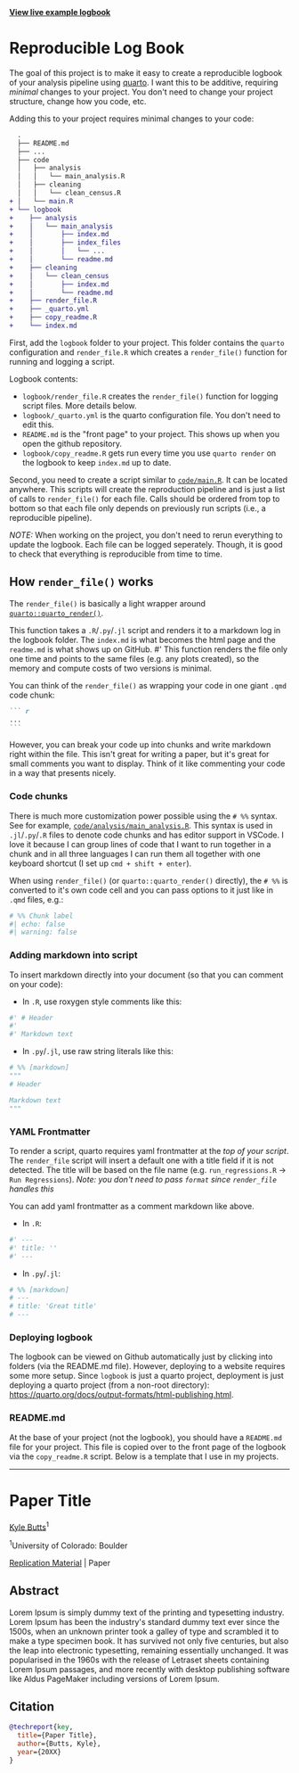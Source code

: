 <div class="center">
  <a href='https://kylebutts.github.io/repro_project'><b>View live example logbook</b></a>
</div>

# Reproducible Log Book

The goal of this project is to make it easy to create a reproducible logbook of your analysis pipeline using [quarto](https://quarto.org/). I want this to be additive, requiring *minimal* changes to your project. You don't need to change your project structure, change how you code, etc. 

Adding this to your project requires minimal changes to your code:

``` diff
  .
  ├── README.md
  ├── ...
  ├── code
  │   ├── analysis
  │   │   └── main_analysis.R
  │   ├── cleaning
  │   │   └── clean_census.R
+ │   └── main.R
+ └── logbook
+    ├── analysis
+    │   └── main_analysis
+    │       ├── index.md
+    │       ├── index_files
+    │       │   └── ...
+    │       └── readme.md
+    ├── cleaning
+    │   └── clean_census
+    │       ├── index.md
+    │       └── readme.md
+    ├── render_file.R
+    ├── _quarto.yml
+    ├── copy_readme.R
+    └── index.md
```

First, add the `logbook` folder to your project. This folder contains the `quarto` configuration and `render_file.R` which creates a `render_file()` function for running and logging a script.

Logbook contents:
- `logbook/render_file.R` creates the `render_file()` function for logging script files. More details below.
- `logbook/_quarto.yml` is the quarto configuration file. You don't need to edit this.
- `README.md` is the "front page" to your project. This shows up when you open the github repository. 
- `logbook/copy_readme.R` gets run every time you use `quarto render` on the logbook to keep `index.md` up to date.

Second, you need to create a script similar to [`code/main.R`](https://github.com/kylebutts/repro_project/blob/main/code/main.R). It can be located anywhere. This scripts will create the reproduction pipeline and is just a list of calls to `render_file()` for each file. Calls should be ordered from top to bottom so that each file only depends on previously run scripts (i.e., a reproducible pipeline). 

*NOTE:* When working on the project, you don't need to rerun everything to update the logbook. Each file can be logged seperately. Though, it is good to check that everything is reproducible from time to time. 


## How `render_file()` works

The `render_file()` is basically a light wrapper around [`quarto::quarto_render()`](https://quarto.org/docs/prerelease/1.4/script.html).

This function takes a `.R`/`.py`/`.jl` script and renders it to a markdown log in the logbook folder. The `index.md` is what becomes the html page and the `readme.md` is what shows up on GitHub. #' This function renders the file only one time and points to the same files (e.g. any plots created), so the memory and compute costs of two versions is minimal. 

You can think of the `render_file()` as wrapping your code in one giant `.qmd` code chunk: 
````` md
``` r
...
```
`````

However, you can break your code up into chunks and write markdown right within the file. This isn't great for writing a paper, but it's great for small comments you want to display. Think of it like commenting your code in a way that presents nicely. 

### Code chunks

There is much more customization power possible using the `# %%` syntax. See for example, [`code/analysis/main_analysis.R`](https://github.com/kylebutts/repro_project/blob/main/code/analysis/main_analysis.R). This syntax is used in `.jl`/`.py`/`.R` files to denote code chunks and has editor support in VSCode. I love it because I can group lines of code that I want to run together in a chunk and in all three languages I can run them all together with one keyboard shortcut (I set up `cmd + shift + enter`).

When using `render_file()` (or `quarto::quarto_render()` directly), the `# %%` is converted to it's own code cell and you can pass options to it just like in `.qmd` files, e.g.:
``` r
# %% Chunk label
#| echo: false
#| warning: false
```

### Adding markdown into script

To insert markdown directly into your document (so that you can comment on your code):

- In `.R`, use roxygen style comments like this:
``` r
#' # Header
#'
#' Markdown text
```

- In `.py`/`.jl`, use raw string literals like this:
``` py
# %% [markdown]
"""
# Header

Markdown text
"""
```

### YAML Frontmatter

To render a script, quarto requires yaml frontmatter at the *top of your script*. The `render_file` script will insert a default one with a title field if it is not detected. The title will be based on the file name (e.g. `run_regressions.R` -> `Run Regressions`). *Note: you don't need to pass `format` since `render_file` handles this* 

You can add yaml frontmatter as a comment markdown like above. 

- In `.R`: 
``` r
#' ---
#' title: ''
#' ---
```

- In `.py`/`.jl`:
``` py
# %% [markdown]
# ---
# title: 'Great title'
# ---
```


### Deploying logbook

The logbook can be viewed on Github automatically just by clicking into folders (via the README.md file). However, deploying to a website requires some more setup. Since `logbook` is just a quarto project, deployment is just deploying a quarto project (from a non-root directory): https://quarto.org/docs/output-formats/html-publishing.html.

### README.md

At the base of your project (not the logbook), you should have a `README.md` file for your project. This file is copied over to the front page of the logbook via the `copy_readme.R` script. Below is a template that I use in my projects.


---
# Paper Title

[Kyle Butts](https://www.kylebutts.com/)<sup>1</sup>

<sup>1</sup>University of Colorado: Boulder

[Replication Material]() | Paper


## Abstract

Lorem Ipsum is simply dummy text of the printing and typesetting industry. Lorem Ipsum has been the industry's standard dummy text ever since the 1500s, when an unknown printer took a galley of type and scrambled it to make a type specimen book. It has survived not only five centuries, but also the leap into electronic typesetting, remaining essentially unchanged. It was popularised in the 1960s with the release of Letraset sheets containing Lorem Ipsum passages, and more recently with desktop publishing software like Aldus PageMaker including versions of Lorem Ipsum.

## Citation

```bib
@techreport{key,
  title={Paper Title},
  author={Butts, Kyle},
  year={20XX}
}
```


